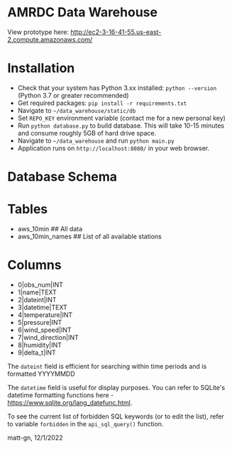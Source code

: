 # AMRDC Data Warehouse

View prototype here:
http://ec2-3-16-41-55.us-east-2.compute.amazonaws.com/

# Installation

- Check that your system has Python 3.xx installed: `python --version` (Python 3.7 or greater recommended)
- Get required packages: `pip install -r requirements.txt`
- Navigate to `~/data_warehouse/static/db`
- Set `REPO_KEY` environment variable (contact me for a new personal key)
- Run `python database.py` to build database. This will take 10-15 minutes and consume roughly 5GB of hard drive space.
- Navigate to `~/data_warehouse` and run `python main.py`
- Application runs on `http://localhost:8080/` in your web browser.

# Database Schema

Tables
======
- aws_10min           ## All data
- aws_10min_names     ## List of all available stations

Columns
=======
- 0|obs_num|INT
- 1|name|TEXT
- 2|dateint|INT
- 3|datetime|TEXT
- 4|temperature|INT
- 5|pressure|INT
- 6|wind_speed|INT
- 7|wind_direction|INT
- 8|humidity|INT
- 9|delta_t|INT

The `dateint` field is efficient for searching within time periods and is formatted YYYYMMDD

The `datetime` field is useful for display purposes. You can refer to SQLite's datetime formatting functions here - https://www.sqlite.org/lang_datefunc.html.

To see the current list of forbidden SQL keywords (or to edit the list), refer to variable `forbidden` in the `api_sql_query()` function.

matt-gn, 12/1/2022
